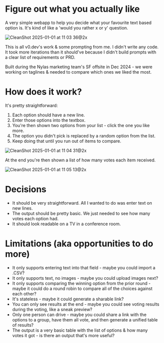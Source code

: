 # Figure out what you actually like

A very simple webapp to help you decide what your favourite text based option is. It's kind of like a 'would you rather x or y' question.

![CleanShot 2025-01-01 at 11 03 36@2x](https://github.com/user-attachments/assets/be99eb52-5470-49bf-b2ee-1c4dd71d42da)

This is all v0.dev's work & some prompting from me. I didn't write any code. It took more iterations than it should've because I didn't build prompts with a clear list of requirements or PRD.

Built during the Nylas marketing team's SF offsite in Dec 2024 - we were working on taglines & needed to compare which ones we liked the most.

# How does it work?

It's pretty straightforward:

1. Each option should have a new line.
2. Enter those options into the textbox.
3. You're then shown two options from your list - click the one you like more.
4. The option you didn't pick is replaced by a random option from the list.
5. Keep doing that until you run out of items to compare.

![CleanShot 2025-01-01 at 11 04 31@2x](https://github.com/user-attachments/assets/394a266c-1dcf-4f82-be5e-dc0db6e4b596)

At the end you're then shown a list of how many votes each item received.

![CleanShot 2025-01-01 at 11 05 13@2x](https://github.com/user-attachments/assets/a8489492-87f3-4b00-9dc2-8796420e7cbd)


# Decisions

- It should be very straightforward. All I wanted to do was enter text on new lines.
- The output should be pretty basic. We just needed to see how many votes each option had.
- It should look readable on a TV in a conference room.

# Limitations (aka opportunities to do more)

- It only supports entering text into that field - maybe you could import a .CSV?
- It only supports text, no images - maybe you could upload images next?
- It only supports comparing the winning option from the prior round - maybe it could do a round robin to compare all of the choices against each other?
- It's stateless - maybe it could generate a sharable link?
- You can only see results at the end - maybe you could see voting results during the voting, like a sneak preview?
- Only one person can drive - maybe you could share a link with the options to a group, have them all vote, and then generate a unified table of results?
- The output is a very basic table with the list of options & how many votes it got - is there an output that's more useful?
